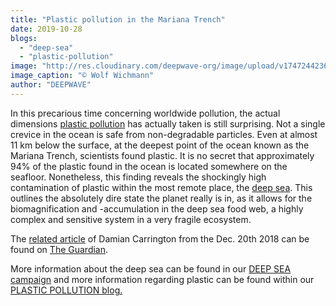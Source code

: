 ```yaml
---
title: "Plastic pollution in the Mariana Trench"
date: 2019-10-28
blogs: 
  - "deep-sea"
  - "plastic-pollution"
image: "http://res.cloudinary.com/deepwave-org/image/upload/v1747244236/deepwave.org/NetzMakroFinger_030.jpg"
image_caption: "© Wolf Wichmann"
author: "DEEPWAVE"
---
```


In this precarious time concerning worldwide pollution, the actual dimensions [plastic pollution](https://www.deepwave.org/the-oceans/pollution/?lang=en) has actually taken is still surprising. Not a single crevice in the ocean is safe from non-degradable particles. Even at almost 11 km below the surface, at the deepest point of the ocean known as the Mariana Trench, scientists found plastic. It is no secret that approximately 94% of the plastic found in the ocean is located somewhere on the seafloor. Nonetheless, this finding reveals the shockingly high contamination of plastic within the most remote place, the [deep sea](https://www.deepwave.org/the-oceans/the-deep-sea/?lang=en). This outlines the absolutely dire state the planet really is in, as it allows for the biomagnification and -accumulation in the deep sea food web, a highly complex and sensitive system in a very fragile ecosystem.

The [related article](https://www.theguardian.com/environment/2018/dec/20/plastic-pollution-mariana-trench-deepest-point-ocean) of Damian Carrington from the Dec. 20th 2018 can be found on [The Guardian](https://www.theguardian.com/international).

More information about the deep sea can be found in our [DEEP SEA campaign](https://www.deepwave.org/deep-sea/?lang=en) and more information regarding plastic can be found within our [PLASTIC POLLUTION blog.](https://www.deepwave.org/blue-straw-campaign/the-campaign/?lang=en)
